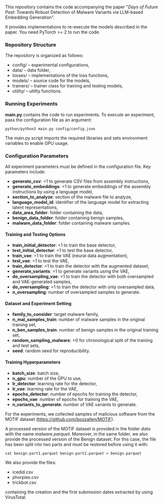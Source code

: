 # 

This repository contains the code accompanying the paper "_Days of Future Past_: Towards Robust Detection of Malware Variants via LLM-based Embedding Generation".

It provides implementations to re-execute the models described in the paper. 
You need PyTorch >= 2 to run the code.

### Repository Structure
The repository is organized as follows:
* config/ – experimental configurations,
* data/ - data folder,
* losses/ – implementations of the loss functions,
* models/ – source code for the models,
* trainers/ – trainer class for training and testing models,
* utility/ – utility functions.

### Running Experiments
**main.py** contains the code to run experiments. 
To execute an experiment, pass the configuration file as an argument:

```
python/python3 main.py config/config.json
```

The main.py script imports the required libraries and sets environment variables to enable GPU usage.

### Configuration Parameters

All experiment parameters must be defined in the configuration file. Key parameters include:

* **generate_csv**: =1 to generate CSV files from assembly instructions,
* **generate_embeddings**: =1 to generate embeddings of the assembly instructions by using a language model,
* **section_to_analyze**: section of the malware file to analyze,
* **language_model_id**: identifier of the language model for extracting latent representations,
* **data_area_folder**: folder containing the data,
* **benign_data_folder**: folder containing benign samples,
* **malware_data_folder**: folder containing malware samples.

#### Training and Testing Options
* **train_initial_detector**: =1 to train the base detector,
* **test_initial_detector**: =1 to test the base detector,
*  **train_vae**: =1 to train the VAE (neural data augmentation),
*  **test_vae**: =1 to test the VAE,
*  **train_detector**: =1 to train the detector with the augmented dataset,
*  **generate_variants**: =1 to generate variants using the VAE,
*  **do_oversampling_vae**: =1 to train the detector with both oversampled and VAE-generated samples,
*  **do_oversampling**: =1 to train the detector with only oversampled data,
*  **n_oversampling**: number of oversampled samples to generate.

#### Dataset and Experiment Setting
*  **family_to_consider**: target malware family,
*  **n_mal_samples_train**: number of malware samples in the original training set,
*  **n_ben_samples_train**: number of benign samples in the original training set,
*  **random_sampling_malware**: =0 for chronological split of the training and test sets,
*  **seed**: random seed for reproducibility.

#### Training Hyperparameters

*  **batch_size**: batch size,
*  **n_gpu**: number of the GPU to use,
*  **lr_detector**: learning rate for the detector,
*  **lr_vae**: learning rate for the VAE,
*  **epochs_detector**: number of epochs for training the detector,
*  **epochs_vae**: number of epochs for training the VAE,
*  **n_variants_to_generate**: number of VAE variants to generate.

For the experiments, we collected samples of malicious software from the MOTIF dataset (https://github.com/boozallen/MOTIF).

A processed version of the MOTIF dataset is provided in the folder *data* with the name *malware.parquet*. Moreover,
in the same folder, we also provide the processed version of the Benign dataset. For this case, the file has been split into two parts and must be restored before using it with:

```
cat benign-part1.parquet benign-part2.parquet > benign.parquet
```

We also provide the files: 
* icedid.csv
* phorpiex.csv
* trickbot.csv

containing the creation and the first submission dates extracted by using VirusTotal.